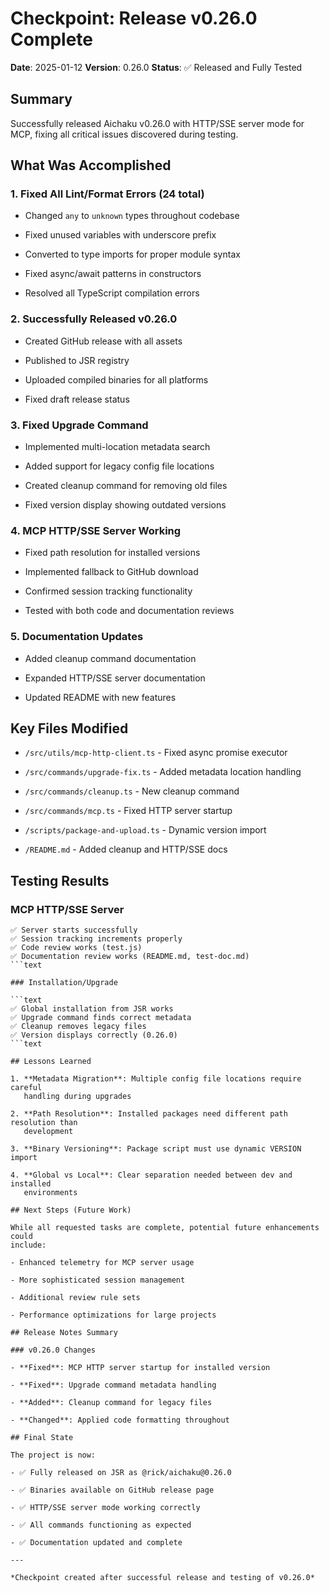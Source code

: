 # Checkpoint: Release v0.26.0 Complete

**Date**: 2025-01-12 **Version**: 0.26.0 **Status**: ✅ Released and Fully
Tested

## Summary

Successfully released Aichaku v0.26.0 with HTTP/SSE server mode for MCP, fixing
all critical issues discovered during testing.

## What Was Accomplished

### 1. Fixed All Lint/Format Errors (24 total)

- Changed `any` to `unknown` types throughout codebase

- Fixed unused variables with underscore prefix

- Converted to type imports for proper module syntax

- Fixed async/await patterns in constructors

- Resolved all TypeScript compilation errors

### 2. Successfully Released v0.26.0

- Created GitHub release with all assets

- Published to JSR registry

- Uploaded compiled binaries for all platforms

- Fixed draft release status

### 3. Fixed Upgrade Command

- Implemented multi-location metadata search

- Added support for legacy config file locations

- Created cleanup command for removing old files

- Fixed version display showing outdated versions

### 4. MCP HTTP/SSE Server Working

- Fixed path resolution for installed versions

- Implemented fallback to GitHub download

- Confirmed session tracking functionality

- Tested with both code and documentation reviews

### 5. Documentation Updates

- Added cleanup command documentation

- Expanded HTTP/SSE server documentation

- Updated README with new features

## Key Files Modified

- `/src/utils/mcp-http-client.ts` - Fixed async promise executor

- `/src/commands/upgrade-fix.ts` - Added metadata location handling

- `/src/commands/cleanup.ts` - New cleanup command

- `/src/commands/mcp.ts` - Fixed HTTP server startup

- `/scripts/package-and-upload.ts` - Dynamic version import

- `/README.md` - Added cleanup and HTTP/SSE docs

## Testing Results

### MCP HTTP/SSE Server

````text
✅ Server starts successfully
✅ Session tracking increments properly
✅ Code review works (test.js)
✅ Documentation review works (README.md, test-doc.md)
```text

### Installation/Upgrade

```text
✅ Global installation from JSR works
✅ Upgrade command finds correct metadata
✅ Cleanup removes legacy files
✅ Version displays correctly (0.26.0)
```text

## Lessons Learned

1. **Metadata Migration**: Multiple config file locations require careful
   handling during upgrades

2. **Path Resolution**: Installed packages need different path resolution than
   development

3. **Binary Versioning**: Package script must use dynamic VERSION import

4. **Global vs Local**: Clear separation needed between dev and installed
   environments

## Next Steps (Future Work)

While all requested tasks are complete, potential future enhancements could
include:

- Enhanced telemetry for MCP server usage

- More sophisticated session management

- Additional review rule sets

- Performance optimizations for large projects

## Release Notes Summary

### v0.26.0 Changes

- **Fixed**: MCP HTTP server startup for installed version

- **Fixed**: Upgrade command metadata handling

- **Added**: Cleanup command for legacy files

- **Changed**: Applied code formatting throughout

## Final State

The project is now:

- ✅ Fully released on JSR as @rick/aichaku@0.26.0

- ✅ Binaries available on GitHub release page

- ✅ HTTP/SSE server mode working correctly

- ✅ All commands functioning as expected

- ✅ Documentation updated and complete

---

*Checkpoint created after successful release and testing of v0.26.0*
````
